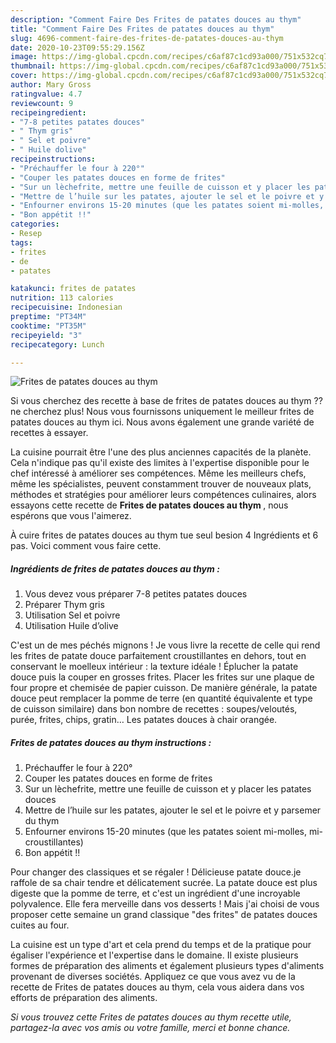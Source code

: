 ```yaml
---
description: "Comment Faire Des Frites de patates douces au thym"
title: "Comment Faire Des Frites de patates douces au thym"
slug: 4696-comment-faire-des-frites-de-patates-douces-au-thym
date: 2020-10-23T09:55:29.156Z
image: https://img-global.cpcdn.com/recipes/c6af87c1cd93a000/751x532cq70/frites-de-patates-douces-au-thym-photo-principale-de-la-recette.jpg
thumbnail: https://img-global.cpcdn.com/recipes/c6af87c1cd93a000/751x532cq70/frites-de-patates-douces-au-thym-photo-principale-de-la-recette.jpg
cover: https://img-global.cpcdn.com/recipes/c6af87c1cd93a000/751x532cq70/frites-de-patates-douces-au-thym-photo-principale-de-la-recette.jpg
author: Mary Gross
ratingvalue: 4.7
reviewcount: 9
recipeingredient:
- "7-8 petites patates douces"
- " Thym gris"
- " Sel et poivre"
- " Huile dolive"
recipeinstructions:
- "Préchauffer le four à 220°"
- "Couper les patates douces en forme de frites"
- "Sur un lèchefrite, mettre une feuille de cuisson et y placer les patates douces"
- "Mettre de l’huile sur les patates, ajouter le sel et le poivre et y parsemer du thym"
- "Enfourner environs 15-20 minutes (que les patates soient mi-molles, mi-croustillantes)"
- "Bon appétit !!"
categories:
- Resep
tags:
- frites
- de
- patates

katakunci: frites de patates 
nutrition: 113 calories
recipecuisine: Indonesian
preptime: "PT34M"
cooktime: "PT35M"
recipeyield: "3"
recipecategory: Lunch

---
```



![Frites de patates douces au thym](https://img-global.cpcdn.com/recipes/c6af87c1cd93a000/751x532cq70/frites-de-patates-douces-au-thym-photo-principale-de-la-recette.jpg)

Si vous cherchez des recette à base de frites de patates douces au thym ?? ne cherchez plus! Nous vous fournissons uniquement le meilleur frites de patates douces au thym ici. Nous avons également une grande variété de recettes à essayer.

La cuisine pourrait être l'une des plus anciennes capacités de la planète. Cela n'indique pas qu'il existe des limites à l'expertise disponible pour le chef intéressé à améliorer ses compétences. Même les meilleurs chefs, même les spécialistes, peuvent constamment trouver de nouveaux plats, méthodes et stratégies pour améliorer leurs compétences culinaires, alors essayons cette recette de <strong> Frites de patates douces au thym </strong>, nous espérons que vous l'aimerez.

<!--inarticleads1-->

À cuire frites de patates douces au thym tue seul besion 4 Ingrédients et 6 pas. Voici comment vous faire cette.

##### Ingrédients de frites de patates douces au thym :

1. Vous devez vous préparer 7-8 petites patates douces
1. Préparer  Thym gris
1. Utilisation  Sel et poivre
1. Utilisation  Huile d’olive


C&#39;est un de mes péchés mignons ! Je vous livre la recette de celle qui rend les frites de patate douce parfaitement croustillantes en dehors, tout en conservant le moelleux intérieur : la texture idéale ! Éplucher la patate douce puis la couper en grosses frites. Placer les frites sur une plaque de four propre et chemisée de papier cuisson. De manière générale, la patate douce peut remplacer la pomme de terre (en quantité équivalente et type de cuisson similaire) dans bon nombre de recettes : soupes/veloutés, purée, frites, chips, gratin… Les patates douces à chair orangée. 

<!--inarticleads2-->

##### Frites de patates douces au thym instructions :

1. Préchauffer le four à 220°
1. Couper les patates douces en forme de frites
1. Sur un lèchefrite, mettre une feuille de cuisson et y placer les patates douces
1. Mettre de l’huile sur les patates, ajouter le sel et le poivre et y parsemer du thym
1. Enfourner environs 15-20 minutes (que les patates soient mi-molles, mi-croustillantes)
1. Bon appétit !!


Pour changer des classiques et se régaler ! Délicieuse patate douce.je raffole de sa chair tendre et délicatement sucrée. La patate douce est plus digeste que la pomme de terre, et c&#39;est un ingrédient d&#39;une incroyable polyvalence. Elle fera merveille dans vos desserts ! Mais j&#39;ai choisi de vous proposer cette semaine un grand classique &#34;des frites&#34; de patates douces cuites au four. 

<!--inarticleads1-->

<p>
La cuisine est un type d'art et cela prend du temps et de la pratique pour égaliser l'expérience et l'expertise dans le domaine. Il existe plusieurs formes de préparation des aliments et également plusieurs types d'aliments provenant de diverses sociétés. Appliquez ce que vous avez vu de la recette de Frites de patates douces au thym, cela vous aidera dans vos efforts de préparation des aliments.
</p>

<p>
<i>Si vous trouvez cette Frites de patates douces au thym recette utile, partagez-la avec vos amis ou votre famille, merci et bonne chance.</i>
</p>
